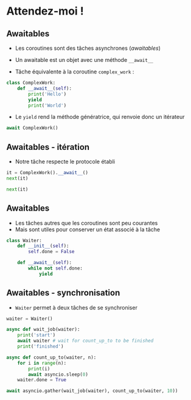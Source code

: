 # Attendez-moi !


## Awaitables

* Les coroutines sont des tâches asynchrones (*awaitables*)
* Un awaitable est un objet avec une méthode `__await__`

* Tâche équivalente à la coroutine `complex_work` :

```python
class ComplexWork:
    def __await__(self):
        print('Hello')
        yield
        print('World')
```

* Le `yield` rend la méthode génératrice, qui renvoie donc un itérateur

```python
await ComplexWork()
```


## Awaitables - itération

* Notre tâche respecte le protocole établi

```python
it = ComplexWork().__await__()
next(it)
```

```python
next(it)
```


## Awaitables

* Les tâches autres que les coroutines sont peu courantes
* Mais sont utiles pour conserver un état associé à la tâche

```python
class Waiter:
    def __init__(self):
        self.done = False

    def __await__(self):
        while not self.done:
            yield
```


## Awaitables - synchronisation

* `Waiter` permet à deux tâches de se synchroniser

```python
waiter = Waiter()

async def wait_job(waiter):
    print('start')
    await waiter # wait for count_up_to to be finished
    print('finished')

async def count_up_to(waiter, n):
    for i in range(n):
        print(i)
        await asyncio.sleep(0)
    waiter.done = True

await asyncio.gather(wait_job(waiter), count_up_to(waiter, 10))
```
